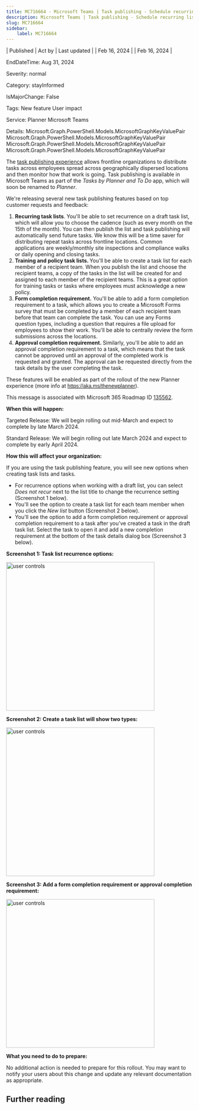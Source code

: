 ```yaml
---
title: MC716664 - Microsoft Teams | Task publishing - Schedule recurring lists and several top requests
description: Microsoft Teams | Task publishing - Schedule recurring lists and several top requests
slug: MC716664
sidebar:
    label: MC716664
---
```



| Published | Act by | Last updated |
| Feb 16, 2024 |  | Feb 16, 2024 |

EndDateTime: Aug 31, 2024

Severity: normal

Category: stayInformed

IsMajorChange: False

Tags: New feature User impact

Service: Planner Microsoft Teams

Details: Microsoft.Graph.PowerShell.Models.MicrosoftGraphKeyValuePair Microsoft.Graph.PowerShell.Models.MicrosoftGraphKeyValuePair Microsoft.Graph.PowerShell.Models.MicrosoftGraphKeyValuePair Microsoft.Graph.PowerShell.Models.MicrosoftGraphKeyValuePair

<p>The <a href="https://aka.ms/taskpublishinginplanner" target="_blank">task publishing experience</a>&nbsp;allows frontline organizations to distribute tasks across employees spread across geographically dispersed locations and then monitor how that work is going. Task publishing is available in Microsoft Teams as part of the <i>Tasks by Planner and To Do</i>&nbsp;app, which will soon be renamed to <i>Planner</i>.</p><p>We're releasing several new task publishing features based on top customer requests and feedback:&nbsp;</p><ol><li><b>Recurring task lists</b>. You'll be able to set recurrence on a draft task list, which will allow you to choose the cadence (such as every month on the 15th of the month). You can then publish the list and task publishing will automatically send future tasks. We know this will be a time saver for distributing repeat tasks across frontline locations. Common applications are weekly/monthly site inspections and compliance walks or daily opening and closing tasks.
</li><li><b>Training and policy task lists. </b>You'll be able to create a task list for each member of a recipient team. When you publish the list and choose the recipient teams, a copy of the tasks in the list will be created for and assigned to each member of the recipient teams. This is a great option for training tasks or tasks where employees must acknowledge a new policy.</li><li><b>Form completion requirement.</b>&nbsp;You'll be able to add a form completion requirement to a task, which allows you to create a Microsoft Forms survey that must be completed by a member of each recipient team before that team can complete the task.&nbsp;You can use any Forms question types, including a question that requires a file upload for employees to show their work. You'll be able to centrally review the form submissions across the locations.</li><li><b>Approval completion requirement.&nbsp;</b>Similarly, you'll be able to add an approval completion requirement to a task, which means that the task cannot be approved until an approval of the completed work is requested and granted. The approval can be requested directly from the task details by the user completing the task.&nbsp;</li></ol><p>These features will be enabled as part of the rollout of the new Planner experience (more info at&nbsp;<a href="https://aka.ms/thenewplanner" target="_blank" style="font-family: sans-serif; font-weight: 400; background-color: rgb(255, 255, 255);">https://aka.ms/thenewplanner</a>).</p><p>This message is associated with Microsoft 365 Roadmap ID <a href="https://www.microsoft.com/microsoft-365/roadmap?filters=&amp;searchterms=135562" target="_blank">135562</a>.</p>
<p><b>When this will happen:</b></p>

<p>Targeted Release: We will begin rolling out mid-March and expect to complete by late March 2024.<br></p><p>Standard Release: We will begin rolling out late March 2024 and expect to complete by early April 2024.</p><p><b>How this will affect your organization:</b><br></p>

<p>If you are using the task publishing feature, you will see new options when creating task lists and tasks.</p><ul><li>For recurrence options when working with a draft list, you can select <i>Does not recur </i>next to the list title to change the recurrence setting (Screenshot 1 below).</li><li>You'll see the option to create a task list for each team member when you click the <i>New list</i> button (Screenshot 2 below).</li><li>You'll see the option to add a form completion requirement or approval completion requirement to a task after you've created a task in the draft task list. Select the task to open it and add a new completion requirement at the bottom of the task details dialog box (Screenshot 3 below).&nbsp;</li></ul><p><b>Screenshot 1: Task list recurrence options:</b></p>
<p><img src="https://img-prod-cms-rt-microsoft-com.akamaized.net/cms/api/am/imageFileData/RW1hBQv?ver=2339" style="width: 400px;" alt="user controls"><br></p><p><b>Screenshot 2: Create a task list will show two types:</b></p><p><img src="https://img-prod-cms-rt-microsoft-com.akamaized.net/cms/api/am/imageFileData/RW1hrDP?ver=6378" style="width: 400px;" alt="user controls"></p><p><b>Screenshot 3: Add a form completion requirement or approval completion requirement:</b></p><p><img src="https://img-prod-cms-rt-microsoft-com.akamaized.net/cms/api/am/imageFileData/RW1hzbs?ver=243e" style="width: 400px;" alt="user controls"><br></p><p><b>What you need to do to prepare:</b></p>
<p>No additional action is needed to prepare for this rollout. You may want to notify your users about this change and update any relevant documentation as appropriate.</p>

## Further reading
